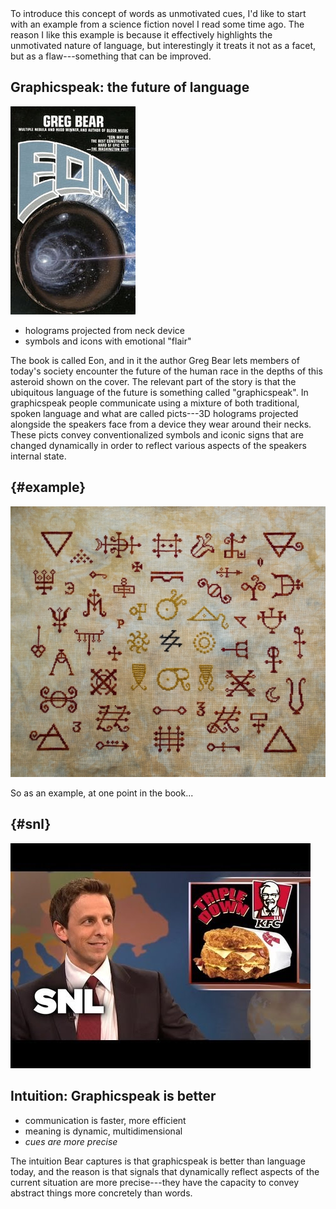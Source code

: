 
<aside class="notes">
    To introduce this concept of words as unmotivated cues, I'd like to start with an example from a science fiction novel I read some time ago. The reason I like this example is because it effectively highlights the unmotivated nature of language, but interestingly it treats it not as a facet, but as a flaw---something that can be improved.
</aside>

## Graphicspeak: the future of language

![](./images/eon-cover.jpg)

- holograms projected from neck device
- symbols and icons with emotional "flair"

<aside class="notes">
    The book is called Eon, and in it the author Greg Bear lets members of today's society encounter the future of the human race in the depths of this asteroid shown on the cover. The relevant part of the story is that the ubiquitous language of the future is something called "graphicspeak". In graphicspeak people communicate using a mixture of both traditional, spoken language and what are called picts---3D holograms projected alongside the speakers face from a device they wear around their necks. These picts convey conventionalized symbols and iconic signs that are changed dynamically in order to reflect various aspects of the speakers internal state.
</aside>

## {#example}

![](./images/symbols.jpg)

<aside class="notes">
   So as an example, at one point in the book...
</aside>

## {#snl}

![](./images/snl-pict.jpg)

## Intuition: Graphicspeak is better

- communication is faster, more efficient
- meaning is dynamic, multidimensional
- _cues are more precise_

<aside class="notes">
   The intuition Bear captures is that graphicspeak is better than language today, and the reason is that signals that dynamically reflect aspects of the current situation are more precise---they have the capacity to convey abstract things more concretely than words.
</aside>
